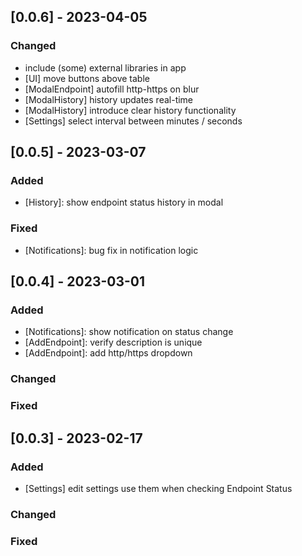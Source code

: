 ## [0.0.6] - 2023-04-05
### Changed
- include (some) external libraries in app
- [UI] move buttons above table
- [ModalEndpoint] autofill http-https on blur
- [ModalHistory] history updates real-time
- [ModalHistory] introduce clear history functionality
- [Settings] select interval between minutes / seconds

## [0.0.5] - 2023-03-07
### Added
- [History]: show endpoint status history in modal
 
### Fixed
- [Notifications]: bug fix in notification logic

## [0.0.4] - 2023-03-01
### Added
- [Notifications]: show notification on status change
- [AddEndpoint]: verify description is unique
- [AddEndpoint]: add http/https dropdown
 
### Changed
 
### Fixed

## [0.0.3] - 2023-02-17

### Added
- [Settings] edit settings use them when checking Endpoint Status
 
### Changed
 
### Fixed